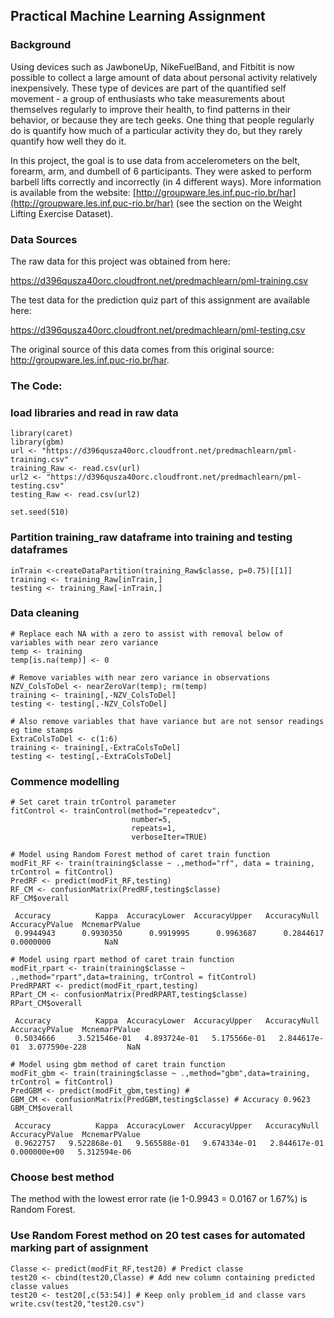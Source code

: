 ## Practical Machine Learning Assignment

### Background
Using devices such as JawboneUp, NikeFuelBand, and Fitbitit is now possible to collect a large amount of data about personal activity relatively inexpensively. These type of devices are part of the quantified self movement - a group of enthusiasts who take measurements about themselves regularly to improve their health, to find patterns in
their behavior, or because they are tech geeks. One thing that people regularly do is quantify how much of a particular activity they do, but they rarely quantify how well they do it.  
   
In this project, the goal is to use data from accelerometers on the belt, forearm, arm, and dumbell of 6 participants. They were asked to perform barbell lifts correctly and incorrectly (in 4 different ways). More information is available from the website: [http://groupware.les.inf.puc-rio.br/har](http://groupware.les.inf.puc-rio.br/har) (see the section on the Weight Lifting Exercise Dataset).   

### Data Sources
The raw data for this project was obtained from here:

https://d396qusza40orc.cloudfront.net/predmachlearn/pml-training.csv

The test data for the prediction quiz part of this assignment are available here:

https://d396qusza40orc.cloudfront.net/predmachlearn/pml-testing.csv

The original source of this data comes from this original source: http://groupware.les.inf.puc-rio.br/har. 

### The Code:

### load libraries and read in raw data
```
library(caret)
library(gbm)
url <- "https://d396qusza40orc.cloudfront.net/predmachlearn/pml-training.csv"
training_Raw <- read.csv(url)
url2 <- "https://d396qusza40orc.cloudfront.net/predmachlearn/pml-testing.csv"
testing_Raw <- read.csv(url2)

set.seed(510)
```

### Partition training_raw dataframe into training and testing dataframes
```
inTrain <-createDataPartition(training_Raw$classe, p=0.75)[[1]]
training <- training_Raw[inTrain,]
testing <- training_Raw[-inTrain,]
```
### Data cleaning
```
# Replace each NA with a zero to assist with removal below of variables with near zero variance
temp <- training
temp[is.na(temp)] <- 0

# Remove variables with near zero variance in observations
NZV_ColsToDel <- nearZeroVar(temp); rm(temp)
training <- training[,-NZV_ColsToDel]
testing <- testing[,-NZV_ColsToDel]

# Also remove variables that have variance but are not sensor readings eg time stamps
ExtraColsToDel <- c(1:6)
training <- training[,-ExtraColsToDel]
testing <- testing[,-ExtraColsToDel]
```
### Commence modelling
```
# Set caret train trControl parameter
fitControl <- trainControl(method="repeatedcv",
                           number=5,
                           repeats=1,
                           verboseIter=TRUE)

# Model using Random Forest method of caret train function
modFit_RF <- train(training$classe ~ .,method="rf", data = training, trControl = fitControl)
PredRF <- predict(modFit_RF,testing)
RF_CM <- confusionMatrix(PredRF,testing$classe)
RF_CM$overall
```
     Accuracy          Kappa  AccuracyLower  AccuracyUpper   AccuracyNull AccuracyPValue  McnemarPValue 
     0.9944943      0.9930350      0.9919995      0.9963687      0.2844617      0.0000000            NaN
```
# Model using rpart method of caret train function
modFit_rpart <- train(training$classe ~ .,method="rpart",data=training, trControl = fitControl)
PredRPART <- predict(modFit_rpart,testing)
RPart_CM <- confusionMatrix(PredRPART,testing$classe)
RPart_CM$overall
```
     Accuracy          Kappa  AccuracyLower  AccuracyUpper   AccuracyNull AccuracyPValue  McnemarPValue 
     0.5034666     3.521546e-01   4.893724e-01   5.175566e-01   2.844617e-01  3.077590e-228         NaN 
```
# Model using gbm method of caret train function
modFit_gbm <- train(training$classe ~ .,method="gbm",data=training, trControl = fitControl)
PredGBM <- predict(modFit_gbm,testing) #
GBM_CM <- confusionMatrix(PredGBM,testing$classe) # Accuracy 0.9623
GBM_CM$overall
```
     Accuracy          Kappa  AccuracyLower  AccuracyUpper   AccuracyNull AccuracyPValue  McnemarPValue 
     0.9622757   9.522868e-01   9.565588e-01   9.674334e-01   2.844617e-01   0.000000e+00   5.312594e-06
  
### Choose best method
The method with the lowest error rate (ie 1-0.9943 = 0.0167 or 1.67%) is Random Forest.

### Use Random Forest method on 20 test cases for automated marking part of assignment
```
Classe <- predict(modFit_RF,test20) # Predict classe
test20 <- cbind(test20,Classe) # Add new column containing predicted classe values
test20 <- test20[,c(53:54)] # Keep only problem_id and classe vars
write.csv(test20,"test20.csv")
```

